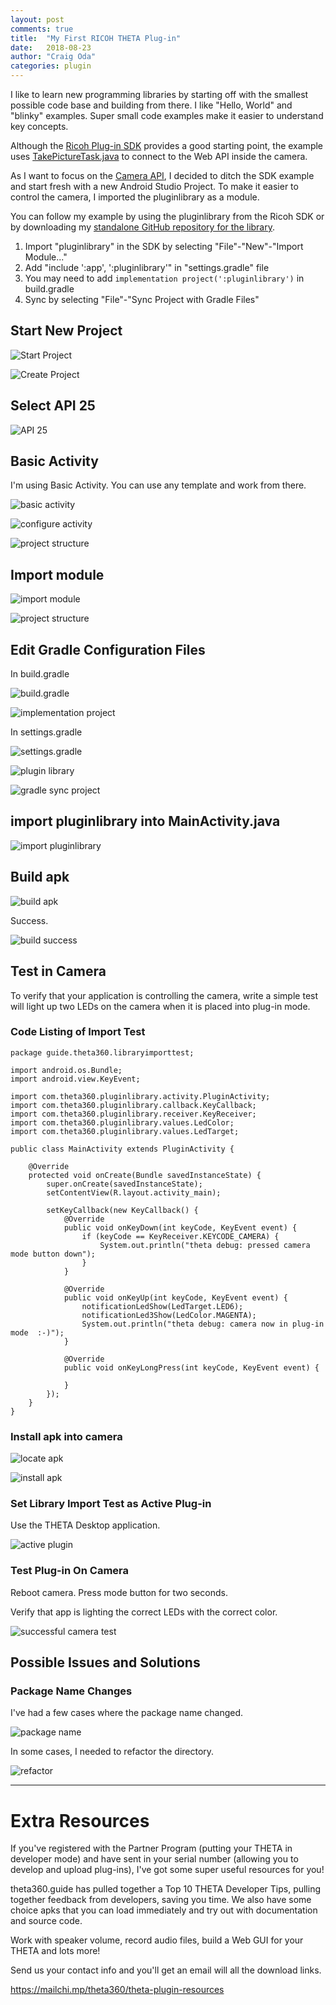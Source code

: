```yaml
---
layout: post
comments: true
title:  "My First RICOH THETA Plug-in"
date:   2018-08-23
author: "Craig Oda"
categories: plugin
---
```


I like to learn new programming libraries by starting off with the smallest
possible code base and building from there. I like "Hello, World" and "blinky"
examples. Super small code examples make it easier to understand key
concepts.

Although the [Ricoh Plug-in SDK](https://github.com/ricohapi/theta-plugin-sdk)
provides a good starting point, the example uses [TakePictureTask.java](https://github.com/ricohapi/theta-plugin-sdk/blob/master/app/src/main/java/com/theta360/pluginapplication/task/TakePictureTask.java) to connect to the Web API inside the camera.

As I want to focus on the [Camera API](https://api.ricoh/docs/theta-plugin-reference/camera-api/), I decided to ditch the 
SDK example and start fresh with a new Android Studio Project. To make it easier to 
control the camera, I imported the pluginlibrary as a module.

You can follow my example by using the pluginlibrary from the Ricoh SDK or by downloading my [standalone GitHub
repository for the library](https://github.com/theta360developers/pluginlibrary).


1. Import "pluginlibrary" in the SDK by selecting "File"-"New"-"Import Module..."
2. Add "include ':app', ':pluginlibrary'" in "settings.gradle" file
3. You may need to add `implementation project(':pluginlibrary')` in build.gradle
4. Sync by selecting "File"-"Sync Project with Gradle Files"

## Start New Project

![Start Project](/blog/img/2018-08/first-plugin/new-project-1.png) 

![Create Project](/blog/img/2018-08/first-plugin/new-project-2.png) 

## Select API 25

![API 25](/blog/img/2018-08/first-plugin/api.png) 

## Basic Activity

I'm using Basic Activity. You can use any template and work from there.

![basic activity](/blog/img/2018-08/first-plugin/basic-activity-1.png) 

![configure activity](/blog/img/2018-08/first-plugin/basic-activity-2.png) 

![project structure](/blog/img/2018-08/first-plugin/basic-activity-3.png) 

## Import module

![import module](/blog/img/2018-08/first-plugin/import-module-1.png) 

![project structure](/blog/img/2018-08/first-plugin/import-module-2.png) 

## Edit Gradle Configuration Files

In build.gradle

![build.gradle](/blog/img/2018-08/first-plugin/gradle-config-1.png) 

![implementation project](/blog/img/2018-08/first-plugin/gradle-config-2.png) 

In settings.gradle

![settings.gradle](/blog/img/2018-08/first-plugin/gradle-config-3.png) 

![plugin library](/blog/img/2018-08/first-plugin/gradle-config-4.png) 

![gradle sync project](/blog/img/2018-08/first-plugin/gradle-config-5.png) 

## import pluginlibrary into MainActivity.java

![import pluginlibrary](/blog/img/2018-08/first-plugin/import-pluginlibrary.png) 

## Build apk

![build apk](/blog/img/2018-08/first-plugin/build-apk-1.png) 

Success.

![build success](/blog/img/2018-08/first-plugin/build-apk-2.png) 


## Test in Camera

To verify that your application is controlling the camera, write a simple test will light up two LEDs on the camera when it is placed into plug-in mode.

### Code Listing of Import Test

    package guide.theta360.libraryimporttest;

    import android.os.Bundle;
    import android.view.KeyEvent;

    import com.theta360.pluginlibrary.activity.PluginActivity;
    import com.theta360.pluginlibrary.callback.KeyCallback;
    import com.theta360.pluginlibrary.receiver.KeyReceiver;
    import com.theta360.pluginlibrary.values.LedColor;
    import com.theta360.pluginlibrary.values.LedTarget;

    public class MainActivity extends PluginActivity {

        @Override
        protected void onCreate(Bundle savedInstanceState) {
            super.onCreate(savedInstanceState);
            setContentView(R.layout.activity_main);

            setKeyCallback(new KeyCallback() {
                @Override
                public void onKeyDown(int keyCode, KeyEvent event) {
                    if (keyCode == KeyReceiver.KEYCODE_CAMERA) {
                        System.out.println("theta debug: pressed camera mode button down");
                    }
                }

                @Override
                public void onKeyUp(int keyCode, KeyEvent event) {
                    notificationLedShow(LedTarget.LED6);
                    notificationLed3Show(LedColor.MAGENTA);
                    System.out.println("theta debug: camera now in plug-in mode  :-)");
                }

                @Override
                public void onKeyLongPress(int keyCode, KeyEvent event) {

                }
            });
        }
    }

### Install apk into camera

![locate apk](/blog/img/2018-08/first-plugin/install-camera-1.png) 

![install apk](/blog/img/2018-08/first-plugin/install-camera-2.png) 

### Set Library Import Test as Active Plug-in

Use the THETA Desktop application.

![active plugin](/blog/img/2018-08/first-plugin/active-plugin.png) 


### Test Plug-in On Camera

Reboot camera. Press mode button for two seconds.

Verify that app is lighting the correct LEDs with the correct color.

![successful camera test](/blog/img/2018-08/first-plugin/test-camera.jpg) 

## Possible Issues and Solutions

### Package Name Changes

I've had a few cases where the package name changed.

![package name](/blog/img/2018-08/first-plugin/package-name.png) 

In some cases, I needed to refactor the directory.

![refactor](/blog/img/2018-08/first-plugin/refactor.png) 

---
# Extra Resources

If you've registered with the Partner Program (putting your THETA in developer mode) and have sent in your serial number (allowing you to develop and upload plug-ins), I've got some super useful resources for you! 

theta360.guide has pulled together a Top 10 THETA Developer Tips, pulling together feedback from developers, saving you time. We also have some choice apks that you can load immediately and try out with documentation and source code.

Work with speaker volume, record audio files, build a Web GUI for your THETA and lots more!

Send us your contact info and you'll get an email will all the download links.

https://mailchi.mp/theta360/theta-plugin-resources 




